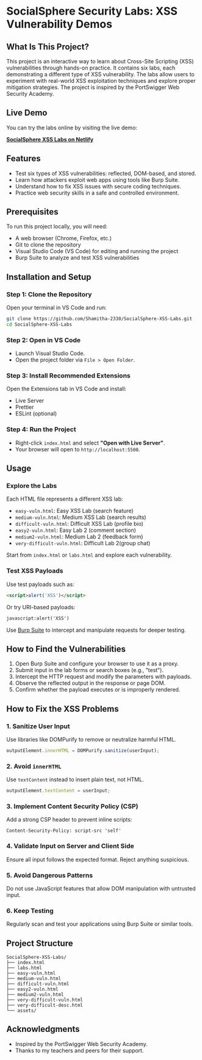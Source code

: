 # SocialSphere Security Labs: XSS Vulnerability Demos

## What Is This Project?

This project is an interactive way to learn about Cross-Site Scripting (XSS) vulnerabilities through hands-on practice. It contains six labs, each demonstrating a different type of XSS vulnerability. The labs allow users to experiment with real-world XSS exploitation techniques and explore proper mitigation strategies. The project is inspired by the PortSwigger Web Security Academy.

## Live Demo

You can try the labs online by visiting the live demo:

**[SocialSphere XSS Labs on Netlify](https://681daefb576dd64136636a37--venerable-figolla-744090.netlify.app/)**

## Features

* Test six types of XSS vulnerabilities: reflected, DOM-based, and stored.
* Learn how attackers exploit web apps using tools like Burp Suite.
* Understand how to fix XSS issues with secure coding techniques.
* Practice web security skills in a safe and controlled environment.

## Prerequisites

To run this project locally, you will need:

* A web browser (Chrome, Firefox, etc.)
* Git to clone the repository
* Visual Studio Code (VS Code) for editing and running the project
* Burp Suite to analyze and test XSS vulnerabilities

## Installation and Setup

### Step 1: Clone the Repository

Open your terminal in VS Code and run:

```bash
git clone https://github.com/Shamitha-2330/SocialSphere-XSS-Labs.git
cd SocialSphere-XSS-Labs
```

### Step 2: Open in VS Code

* Launch Visual Studio Code.
* Open the project folder via `File > Open Folder`.

### Step 3: Install Recommended Extensions

Open the Extensions tab in VS Code and install:

* Live Server
* Prettier
* ESLint (optional)

### Step 4: Run the Project

* Right-click `index.html` and select **"Open with Live Server"**.
* Your browser will open to `http://localhost:5500`.

## Usage

### Explore the Labs

Each HTML file represents a different XSS lab:

* `easy-vuln.html`: Easy XSS Lab (search feature)
* `medium-vuln.html`: Medium XSS Lab (search results)
* `difficult-vuln.html`: Difficult XSS Lab (profile bio)
* `easy2-vuln.html`: Easy Lab 2 (comment section)
* `medium2-vuln.html`: Medium Lab 2 (feedback form)
* `very-difficult-vuln.html`: Difficult Lab 2(group chat)

Start from `index.html` or `labs.html` and explore each vulnerability.

### Test XSS Payloads

Use test payloads such as:

```html
<script>alert('XSS')</script>
```

Or try URI-based payloads:

```html
javascript:alert('XSS')
```

Use [Burp Suite](https://portswigger.net/burp) to intercept and manipulate requests for deeper testing.

## How to Find the Vulnerabilities

1. Open Burp Suite and configure your browser to use it as a proxy.
2. Submit input in the lab forms or search boxes (e.g., "test").
3. Intercept the HTTP request and modify the parameters with payloads.
4. Observe the reflected output in the response or page DOM.
5. Confirm whether the payload executes or is improperly rendered.

## How to Fix the XSS Problems

### 1. Sanitize User Input

Use libraries like DOMPurify to remove or neutralize harmful HTML.

```javascript
outputElement.innerHTML = DOMPurify.sanitize(userInput);
```

### 2. Avoid `innerHTML`

Use `textContent` instead to insert plain text, not HTML.

```javascript
outputElement.textContent = userInput;
```

### 3. Implement Content Security Policy (CSP)

Add a strong CSP header to prevent inline scripts:

```http
Content-Security-Policy: script-src 'self'
```

### 4. Validate Input on Server and Client Side

Ensure all input follows the expected format. Reject anything suspicious.

### 5. Avoid Dangerous Patterns

Do not use JavaScript features that allow DOM manipulation with untrusted input.

### 6. Keep Testing

Regularly scan and test your applications using Burp Suite or similar tools.

## Project Structure

```
SocialSphere-XSS-Labs/
├── index.html
├── labs.html
├── easy-vuln.html
├── medium-vuln.html
├── difficult-vuln.html
├── easy2-vuln.html
├── medium2-vuln.html
├── very-difficult-vuln.html
├── very-difficult-desc.html
└── assets/
```


## Acknowledgments

* Inspired by the PortSwigger Web Security Academy.
* Thanks to my teachers and peers for their support.
